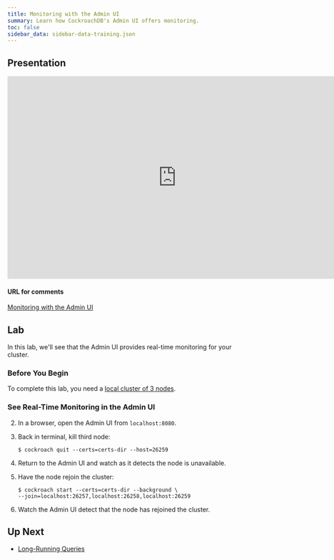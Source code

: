 ```yaml
---
title: Monitoring with the Admin UI
summary: Learn how CockroachDB's Admin UI offers monitoring.
toc: false
sidebar_data: sidebar-data-training.json
---
```


<div id="toc"></div>

## Presentation

<iframe src="https://docs.google.com/presentation/d/e/2PACX-1vSvyqEzezsXG4Xu4-skqrG2h7D-POnn3BKqp-jFjDaAEIy5ukW9XtPqFFaMvZZaMuHtXnX_ZdK4j_cm/embed?start=false&loop=false" frameborder="0" width="756" height="454" allowfullscreen="true" mozallowfullscreen="true" webkitallowfullscreen="true"></iframe>

#### URL for comments

[Monitoring with the Admin UI](https://docs.google.com/presentation/d/1hRLgf_sNuBVRkeAkkwlu8boWn3VB3uolDK43wFBByO4/)

## Lab

In this lab, we'll see that the Admin UI provides real-time monitoring for your cluster.

### Before You Begin

To complete this lab, you need a [local cluster of 3 nodes](3-node-local-secure-cluster.html).

### See Real-Time Monitoring in the Admin UI

2. In a browser, open the Admin UI from `localhost:8080`.

3. Back in terminal, kill third node:

    ~~~ shell
    $ cockroach quit --certs=certs-dir --host=26259
    ~~~

4. Return to the Admin UI and watch as it detects the node is unavailable.

5. Have the node rejoin the cluster:

    ~~~ shell
    $ cockroach start --certs=certs-dir --background \
    --join=localhost:26257,localhost:26258,localhost:26259
    ~~~

6. Watch the Admin UI detect that the node has rejoined the cluster.

## Up Next

- [Long-Running Queries](long-running-queries.html)
